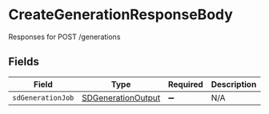 # CreateGenerationResponseBody

Responses for POST /generations


## Fields

| Field                                                               | Type                                                                | Required                                                            | Description                                                         |
| ------------------------------------------------------------------- | ------------------------------------------------------------------- | ------------------------------------------------------------------- | ------------------------------------------------------------------- |
| `sdGenerationJob`                                                   | [SDGenerationOutput](../../models/operations/sdgenerationoutput.md) | :heavy_minus_sign:                                                  | N/A                                                                 |